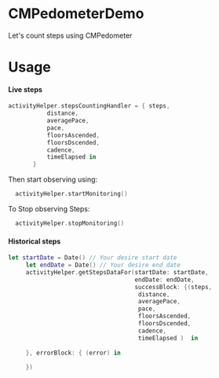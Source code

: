 # CMPedometerDemo
Let's count steps using CMPedometer


# Usage
 #### Live steps
  
 ```swift
 activityHelper.stepsCountingHandler = { steps,
            distance,
            averagePace,
            pace,
            floorsAscended,
            floorsDscended,
            cadence,
            timeElapsed in
        }
 ```
  Then start observing using: 
  
  ```swift
    activityHelper.startMonitoring()
  ```
  
  To Stop observing Steps:
  
  ```swift
    activityHelper.stopMonitoring()
  ```
  
   #### Historical steps
   
   ```swift
   let startDate = Date() // Your desire start date
        let endDate = Date() // Your desire end date
        activityHelper.getStepsDataFor(startDate: startDate,
                                       endDate: endDate,
                                       successBlock: {(steps,
                                        distance,
                                        averagePace,
                                        pace,
                                        floorsAscended,
                                        floorsDscended,
                                        cadence,
                                        timeElapsed )  in
                                        
        }, errorBlock: { (error) in
            
        })
   ```
